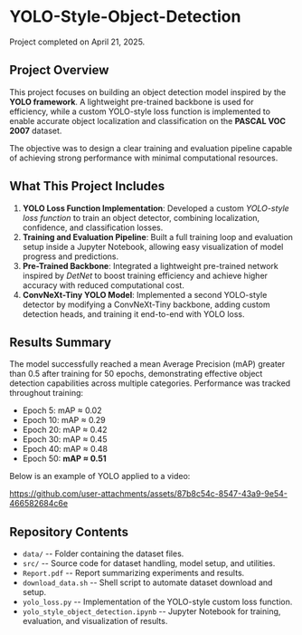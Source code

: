 # YOLO-Style-Object-Detection

Project completed on April 21, 2025.

## Project Overview

This project focuses on building an object detection model inspired by the **YOLO framework**. A lightweight pre-trained backbone is used for efficiency, while a custom YOLO-style loss function is implemented to enable accurate object localization and classification on the **PASCAL VOC 2007** dataset.

The objective was to design a clear training and evaluation pipeline capable of achieving strong performance with minimal computational resources.

## What This Project Includes

1. **YOLO Loss Function Implementation**: Developed a custom *YOLO-style loss function* to train an object detector, combining localization, confidence, and classification losses.
2.	**Training and Evaluation Pipeline**: Built a full training loop and evaluation setup inside a Jupyter Notebook, allowing easy visualization of model progress and predictions.
3.	**Pre-Trained Backbone**: Integrated a lightweight pre-trained network inspired by *DetNet* to boost training efficiency and achieve higher accuracy with reduced computational cost.
4.	**ConvNeXt-Tiny YOLO Model**: Implemented a second YOLO-style detector by modifying a ConvNeXt-Tiny backbone, adding custom detection heads, and training it end-to-end with YOLO loss.

## Results Summary

The model successfully reached a mean Average Precision (mAP) greater than 0.5 after training for 50 epochs, demonstrating effective object detection capabilities across multiple categories. Performance was tracked throughout training:
  * Epoch 5: mAP ≈ 0.02
  * Epoch 10: mAP ≈ 0.29
  * Epoch 20: mAP ≈ 0.42
  * Epoch 30: mAP ≈ 0.45
  * Epoch 40: mAP ≈ 0.48
  * Epoch 50: **mAP ≈ 0.51**

Below is an example of YOLO applied to a video:

https://github.com/user-attachments/assets/87b8c54c-8547-43a9-9e54-466582684c6e


## Repository Contents
* `data/` -- Folder containing the dataset files.
* `src/` -- Source code for dataset handling, model setup, and utilities.
* `Report.pdf` -- Report summarizing experiments and results.
* `download_data.sh` -- Shell script to automate dataset download and setup.
* `yolo_loss.py` -- Implementation of the YOLO-style custom loss function.
* `yolo_style_object_detection.ipynb` -- Jupyter Notebook for training, evaluation, and visualization of results.



